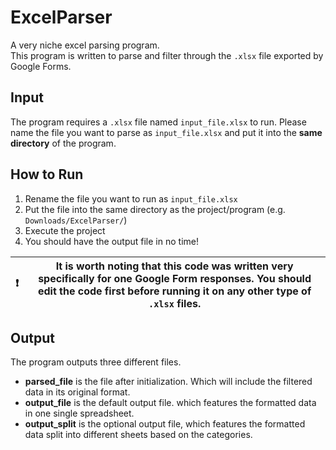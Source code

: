 # ExcelParser
A very niche excel parsing program.  
This program is written to parse and filter through the `.xlsx` file exported by Google Forms.

## Input
The program requires a `.xlsx` file named `input_file.xlsx` to run.
Please name the file you want to parse as `input_file.xlsx` and put it into the **same directory** of the program.

## How to Run
1. Rename the file you want to run as `input_file.xlsx`
2. Put the file into the same directory as the project/program (e.g. `Downloads/ExcelParser/`)
3. Execute the project
4. You should have the output file in no time!


| ❗️  | It is worth noting that this code was written very specifically for one Google Form responses. You should edit the code first before running it on any other type of `.xlsx` files. |
|-----|-------------------------------------------------------------------------------------------------------------------------------------------------------------------------------------|



## Output
The program outputs three different files.  
- **parsed_file** is the file after initialization. Which will include the filtered data in its original format.  
- **output_file** is the default output file. which features the formatted data in one single spreadsheet.  
- **output_split** is the optional output file, which features the formatted data split into different sheets based on the categories. 
